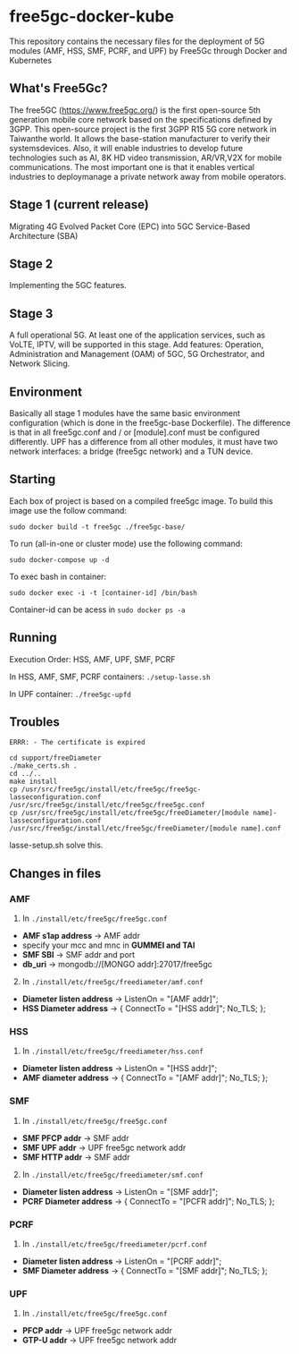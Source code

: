 # free5gc-docker-kube
This repository contains the necessary files for the deployment of 5G modules (AMF, HSS, SMF, PCRF, and UPF) by Free5Gc through Docker and Kubernetes

## What's Free5Gc?

The free5GC (https://www.free5gc.org/) is the first open-source 5th generation mobile core network based on the specifications defined by 3GPP. This open-source project is the first 3GPP R15 5G core network in Taiwanthe world. It allows the base-station manufacturer to verify their systemsdevices. Also, it will enable industries to develop future technologies such as AI, 8K HD video transmission, AR/VR,V2X for mobile communications. The most important one is that it enables vertical industries to deploymanage a private network away from mobile operators. 

## Stage 1 (current release)
Migrating 4G Evolved Packet Core (EPC) into 5GC Service-Based Architecture (SBA)

## Stage 2
Implementing the 5GC features.

## Stage 3
A full operational 5G. At least one of the application services, such as VoLTE, IPTV, will be supported in this stage. Add features: Operation, Administration and Management (OAM) of 5GC, 5G Orchestrator, and Network Slicing.

## Environment 

Basically all stage 1 modules have the same basic environment configuration (which is done in the free5gc-base Dockerfile). The difference is that in all free5gc.conf and / or [module].conf must be configured differently. UPF has a difference from all other modules, it must have two network interfaces: a bridge (free5gc network) and a TUN device.

## Starting
Each box of project is based on a compiled free5gc image. To build this image use the follow command:

``sudo docker build -t free5gc ./free5gc-base/``

To run (all-in-one or cluster mode) use the following command:

``sudo docker-compose up -d``

To exec bash in container:

``sudo docker exec -i -t [container-id] /bin/bash``

Container-id can be acess in ``sudo docker ps -a``
## Running 

Execution Order: HSS, AMF, UPF, SMF, PCRF

In HSS, AMF, SMF, PCRF containers:
``./setup-lasse.sh``

In UPF container:
``./free5gc-upfd``

## Troubles
``ERRR: - The certificate is expired``

```
cd support/freeDiameter
./make_certs.sh .
cd ../..
make install
cp /usr/src/free5gc/install/etc/free5gc/free5gc-lasseconfiguration.conf /usr/src/free5gc/install/etc/free5gc/free5gc.conf
cp /usr/src/free5gc/install/etc/free5gc/freeDiameter/[module name]-lasseconfiguration.conf /usr/src/free5gc/install/etc/free5gc/freeDiameter/[module name].conf
```

lasse-setup.sh solve this.

## Changes in files
### AMF
1. In `./install/etc/free5gc/free5gc.conf`
 - **AMF s1ap address** -> AMF addr
 - specify your mcc and mnc in **GUMMEI and TAI**
 - **SMF SBI** -> SMF addr and port 
 - **db_uri** -> mongodb://[MONGO addr]:27017/free5gc
2. In `./install/etc/free5gc/freediameter/amf.conf`
 - **Diameter listen address** -> ListenOn = "[AMF addr]";
 - **HSS Diameter address** ->  { ConnectTo = "[HSS addr]"; No_TLS; };
### HSS
1. In `./install/etc/free5gc/freediameter/hss.conf`
 - **Diameter listen address** -> ListenOn = "[HSS addr]";
 - **AMF diameter address** -> { ConnectTo = "[AMF addr]"; No_TLS; };
### SMF
1. In `./install/etc/free5gc/free5gc.conf`
 - **SMF PFCP addr** -> SMF addr
 - **SMF UPF addr** -> UPF free5gc network addr
 - **SMF HTTP addr** ->  SMF addr
2. In `./install/etc/free5gc/freediameter/smf.conf`
 - **Diameter listen address** -> ListenOn = "[SMF addr]";
 - **PCRF Diameter address** ->  { ConnectTo = "[PCFR addr]"; No_TLS; };
### PCRF
1. In `./install/etc/free5gc/freediameter/pcrf.conf`
 - **Diameter listen address** -> ListenOn = "[PCRF addr]";
 - **SMF Diameter address** ->  { ConnectTo = "[SMF addr]"; No_TLS; };
### UPF
1. In `./install/etc/free5gc/free5gc.conf`
 - **PFCP addr** -> UPF free5gc network addr
 - **GTP-U addr** -> UPF free5gc network addr

